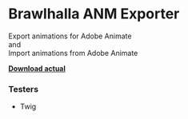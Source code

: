 # Brawlhalla ANM Exporter

Export animations for Adobe Animate  
and  
Import animations from Adobe Animate  
  
**[Download actual](https://github.com/Farbigoz/BhANMexporter/releases/download/version0.1.1/BrawlhallaANMexporter.zip)**

### Testers 
* Twig
